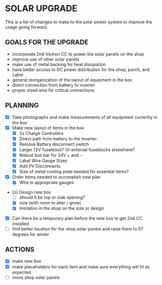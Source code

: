# SOLAR UPGRADE

This is a list of changes to make to the solar power system to improve the usage going forward.

## GOALS FOR THE UPGRADE

- incorporate 2nd Victron CC to power the solar panels on the shop
- improve use of other solar panels
- make use of metal backing for heat dissipation
- have better access to DC power distribution for the shop, porch, and cabin
- general reorganization of the layout of equipment in the box
- direct connection from battery to inverter
- proper sized wire for critical connections


## PLANNING

- [X] Take photographs and make measurements of all equipment currently in the box
- [X] Make new layout of items in the box 
    - [X] 2x Charge Controllers
    - [X] Direct path from battery to the Inverter
    - [X] Remove Battery disconnect switch
    - [X] Larger 12V fuseblock? Or external fuseblocks elsewhere?
    - [X] Robust bus bar for 24V + and -
    - [X] Label Wire Gauge Sizes
    - [X] Add PV Disconnects 
    - [X] Size of metal cooling plate needed for essential items?
- [X] Order items needed to accomplish new plan
    - [X] Wire in appropriate gauges
- [o] Design new box
    - [ ] should it be top or side opening?
    - [X] size (with room to alter / grow)
    - [X] limitation in the shop on the size or design
- [X] Can there be a temporary plan before the new box to get 2nd CC installed
- [ ] find better location for the shop solar panels and raise them to 57 degrees for winter

## ACTIONS

- [X] make new box 
- [X] make placeholders for each item and make sure everything will fit as expected
- [ ] move shop solar panels 
